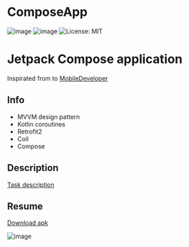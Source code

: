 # ComposeApp
![image](https://img.shields.io/badge/platform-android-green.svg) ![image](https://img.shields.io/badge/language-kotlin-blue.svg) ![License: MIT](https://img.shields.io/badge/License-MIT-yellow.svg)

# Jetpack Compose application
Inspirated from to [MobileDeveloper](https://www.youtube.com/c/MobileDeveloper)

## Info
* MVVM design pattern
* Kotlin coroutines
* Retrofit2
* Coil
* Compose

## Description
[Task description](https://docs.google.com/document/d/1XiNfo4pGc5VT1e-88bU7JB23IxE3QAmVOovgFT7FSwA/)

## Resume
[Download apk](#)

![image](#)
